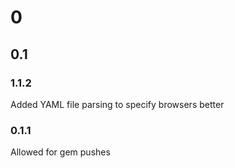 # 0
## 0.1
### 1.1.2
Added YAML file parsing to specify browsers better
### 0.1.1
Allowed for gem pushes